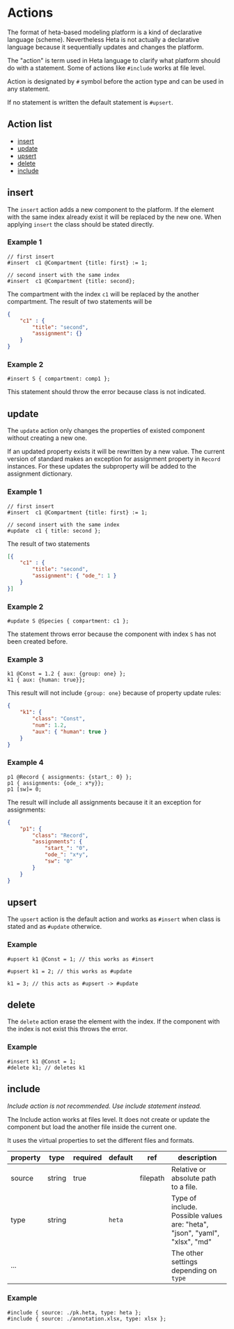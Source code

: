 # Actions

The format of heta-based modeling platform is a kind of declarative language (scheme). Nevertheless Heta is not actually a declarative language because it sequentially updates and changes the platform.

The "action" is term used in Heta language to clarify what platform should do with a statement. Some of actions like `#include` works at file level.

Action is designated by `#` symbol before the action type and can be used in any statement.

If no statement is written the default statement is `#upsert`.

## Action list

- [insert](#insert)
- [update](#update)
- [upsert](#upsert)
- [delete](#delete)
- [include](#include)

## insert

The `insert` action adds a new component to the platform. 
If the element with the same index already exist it will be replaced by the new one. 
When applying `insert` the class should be stated directly.

### Example 1

```heta
// first insert
#insert  c1 @Compartment {title: first} := 1;

// second insert with the same index
#insert  c1 @Compartment {title: second};
```
The compartment with the index `c1` will be replaced by the another compartment.
The result of two statements will be

```json
{
    "c1" : {
        "title": "second",
        "assignment": {} 
    } 
}
```

### Example 2

```heta
#insert S { compartment: comp1 };
```

This statement should throw the error because class is not indicated.

## update

The `update` action only changes the properties of existed component without creating a new one.

If an updated property exists it will be rewritten by a new value. The current version of standard makes an exception for assignment property in `Record` instances. For these updates the subproperty will be added to the assignment dictionary.

### Example 1
```heta
// first insert
#insert  c1 @Compartment {title: first} := 1;

// second insert with the same index
#update  c1 { title: second };
```

The result of two statements
```json
[{
    "c1" : {
        "title": "second",
        "assignment": { "ode_": 1 } 
    } 
}]
```

### Example 2

```heta
#update S @Species { compartment: c1 };
```

The statement throws error because the component with index `S` has not been created before.

### Example 3

```heta
k1 @Const = 1.2 { aux: {group: one} };
k1 { aux: {human: true}};
```

This result will not include `{group: one}` because of property update rules:
```json
{
    "k1": {
        "class": "Const",
        "num": 1.2,
        "aux": { "human": true }
    }
}
```

### Example 4

```heta
p1 @Record { assignments: {start_: 0} };
p1 { assignments: {ode_: x*y}};
p1 [sw]= 0;
```
The result will include all assignments because it it an exception for assignments:

```json
{
    "p1": {
        "class": "Record",
        "assignments": {
            "start_": "0",
            "ode_": "x*y",
            "sw": "0"
        }
    }
}
```

## upsert

The `upsert` action is the default action and works as `#insert` when class is stated and as `#update` otherwice.

### Example

```heta
#upsert k1 @Const = 1; // this works as #insert

#upsert k1 = 2; // this works as #update

k1 = 3; // this acts as #upsert -> #update
```

## delete

The `delete` action erase the element with the index. If the component with the index is not exist this throws the error.

### Example

```heta
#insert k1 @Const = 1;
#delete k1; // deletes k1
```

## include

*Include action is not recommended. Use include statement instead.*

The Include action works at files level. It does not create or update the component but load the another file inside the current one.

It uses the virtual properties to set the different files and formats.

| property | type | required | default | ref | description | 
| ---------|------|----------|---------|-----|-------------|
| source | string | true | | filepath | Relative or absolute path to a file. |
| type | string | | `heta` | | Type of include. Possible values are: "heta", "json", "yaml", "xlsx", "md" |
| ... | | | | | The other settings depending on `type` |

### Example

```heta
#include { source: ./pk.heta, type: heta };
#include { source: ./annotation.xlsx, type: xlsx };
```
